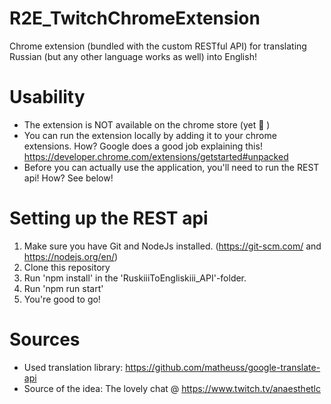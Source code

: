 # R2E_TwitchChromeExtension
Chrome extension (bundled with the custom RESTful API) for translating Russian (but any other language works as well) into English!

# Usability
- The extension is NOT available on the chrome store (yet :thinking: )
- You can run the extension locally by adding it to your chrome extensions. How? Google does a good job explaining this! https://developer.chrome.com/extensions/getstarted#unpacked
- Before you can actually use the application, you'll need to run the REST api! How? See below!

# Setting up the REST api
1. Make sure you have Git and NodeJs installed. (https://git-scm.com/ and https://nodejs.org/en/)
2. Clone this repository
3. Run 'npm install' in the 'RuskiiiToEngliskiii_API'-folder.
4. Run 'npm run start'
5. You're good to go!

# Sources
- Used translation library: https://github.com/matheuss/google-translate-api
- Source of the idea: The lovely chat @ https://www.twitch.tv/anaesthetlc

